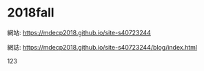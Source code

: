 # 2018fall
網站:
https://mdecp2018.github.io/site-s40723244

網誌:
https://mdecp2018.github.io/site-s40723244/blog/index.html

123

